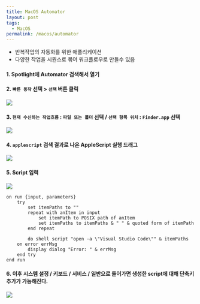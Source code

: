 ```yaml
---
title: MacOS Automator
layout: post
tags:
  - MacOS
permalink: /macos/automator
---
```

- 반복작업의 자동화를 위한 애플리케이션
- 다양한 작업을 시퀀스로 묶어 워크플로우로 만들수 있음

#### 1. Spotlight에 Automator 검색해서 열기
#### 2. `빠른 동작` 선택 > `선택` 버튼 클릭
![](./../../../assets/images/MacOS/automator/2.png)


#### 3. `현재 수신하는 작업흐름` : `파일 또는 폴더` 선택 / `선택 항목 위치` : `Finder.app`  선택
![](./../../../assets/images/MacOS/automator/3.png)

#### 4. `applescript` 검색 결과로 나온 AppleScript 실행 드래그
![](../../../assets/images/MacOS/automator/4.png)
#### 5. Script 입력
![](../../../assets/images/MacOS/automator/5.png)
```AppleScript
on run {input, parameters}
	try
		set itemPaths to ""
		repeat with anItem in input
			set itemPath to POSIX path of anItem
			set itemPaths to itemPaths & " " & quoted form of itemPath
		end repeat
		
		do shell script "open -a \"Visual Studio Code\"" & itemPaths
	on error errMsg
		display dialog "Error: " & errMsg
	end try
end run
```


#### 6. 이후 시스템 설정 / 키보드 / 서비스 / 일반으로 들어가면 생성한 script에 대해 단축키 추가가 가능해진다.
![](../../../assets/images/MacOS/automator/6.png)
